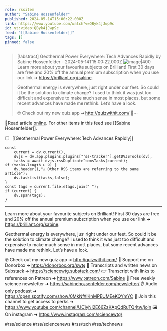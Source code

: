 ```yaml
---
role: rssitem
author: "Sabine Hossenfelder"
published: 2024-05-14T15:00:22.000Z
link: https://www.youtube.com/watch?v=QByk4jJwp9c
id: yt:video:QByk4jJwp9c
feed: "[[Sabine Hossenfelder]]"
tags: []
pinned: false
---
```


> [!abstract] Geothermal Power Everywhere: Tech Advances Rapidly by Sabine Hossenfelder - 2024-05-14T15:00:22.000Z
> <span class="rss-image">![image|400](https://i2.ytimg.com/vi/QByk4jJwp9c/hqdefault.jpg)</span> Learn more about your favourite subjects on Brilliant! First 30 days are free and 20% off the annual premium subscription when you use our link ➜  https://brilliant.org/sabine.
> 
> Geothermal energy is everywhere, just right under our feet. So could it be the solution to climate change? I used to think it was just too difficult and expensive to make much sense in most places, but some recent advances have made me rethink. Let’s have a look.
> 
> 🤓 Check out my new quiz app ➜  http://quizwithit.com/
> 💌⋯

🔗Read article [online](https://www.youtube.com/watch?v=QByk4jJwp9c). For other items in this feed see [[Sabine Hossenfelder]].

- [ ] [[Geothermal Power Everywhere꞉ Tech Advances Rapidly]]

~~~dataviewjs
const
    current = dv.current(),
	dvjs = dv.app.plugins.plugins["rss-tracker"].getDVJSTools(dv),
	tasks = await dvjs.rssDuplicateItemsTasks(current);
if (tasks.length > 0) {
	dv.header(1,"⚠ Other RSS items are referring to the same article");
    dv.taskList(tasks,false);
}
const tags = current.file.etags.join(" ");
if (current) {
	dv.span(tags);
}
~~~

- - -
Learn more about your favourite subjects on Brilliant! First 30 days are free and 20% off the annual premium subscription when you use our link ➜  https://brilliant.org/sabine.

Geothermal energy is everywhere, just right under our feet. So could it be the solution to climate change? I used to think it was just too difficult and expensive to make much sense in most places, but some recent advances have made me rethink. Let’s have a look.

🤓 Check out my new quiz app ➜  http://quizwithit.com/
💌 Support me on Donorbox ➜ https://donorbox.org/swtg
📝 Transcripts and written news on Substack ➜ https://sciencewtg.substack.com/
👉 Transcript with links to references on Patreon ➜ https://www.patreon.com/Sabine
📩 Free weekly science newsletter  ➜ https://sabinehossenfelder.com/newsletter/
👂 Audio only podcast ➜  https://open.spotify.com/show/0MkNfXlKnMPEUMEeKQYmYC
🔗 Join this channel to get access to perks ➜
https://www.youtube.com/channel/UC1yNl2E66ZzKApQdRuTQ4tw/join
🖼️ On instagram ➜ https://www.instagram.com/sciencewtg/

#rss/science #rss/sciencenews #rss/tech #rss/technews